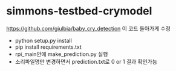 # simmons-testbed-crymodel

https://github.com/giulbia/baby_cry_detection
이 코드 돌아가게 수정

- python setup.py install
- pip install requirements.txt
- rpi_main안에 make_prediction.py 실행
- 소리파일명만 변경하면서 prediction.txt로 0 or 1 결과 확인가능

